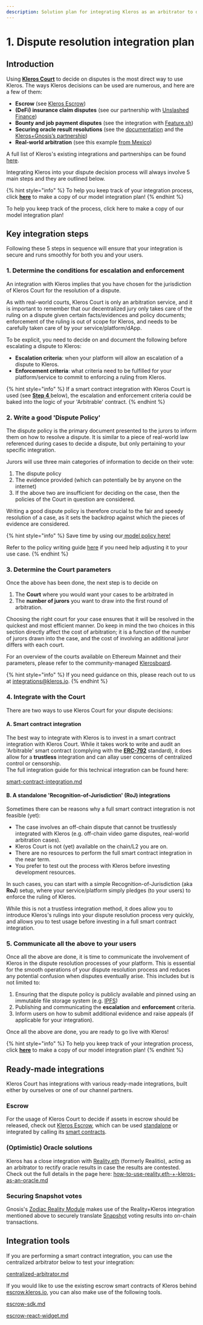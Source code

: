 ```yaml
---
description: Solution plan for integrating Kleros as an arbitrator to decide on disputes
---
```


# 1. Dispute resolution integration plan

## Introduction

Using [**Kleros Court**](../../../products/court/) to decide on disputes is the most direct way to use Kleros. The ways Kleros decisions can be used are numerous, and here are a few of them:

* **Escrow** (see [Kleros Escrow](../../../products/escrow/))
* **(DeFi) insurance claim disputes** (see our partnership with [Unslashed Finance](https://blog.kleros.io/welcome-to-decentralized-insurance-kleros-x-unslashed-finance/))
* **Bounty and job payment disputes** (see the integration with [Feature.sh](https://docs.feature.sh/guides/challenge-a-claim))
* **Securing oracle result resolutions** (see the [documentation](https://kleros.gitbook.io/docs/integrations/types-of-integrations/how-to-use-reality.eth-+-kleros-as-an-oracle) and the [Kleros+Gnosis’s partnership](https://blog.kleros.io/kleros-x-safesnap/))
* **Real-world arbitration** (see this example [from Mexico](https://blog.kleros.io/how-to-enforce-blockchain-dispute-resolution-in-court-the-kleros-case-in-mexico/))

A full list of Kleros's existing integrations and partnerships can be found [here](../../live-and-upcoming-integrations.md).

Integrating Kleros into your dispute decision process will always involve 5 main steps and they are outlined below.&#x20;

{% hint style="info" %}
To help you keep track of your integration process, click [**here**](https://docs.google.com/document/d/11HUXGV25cy\_DMKXJvIn7LeAGBjY7ohXtO5uNN\_C9wI0/copy?copyComments=true) to make a copy of our model integration plan!
{% endhint %}

To help you keep track of the process, click here to make a copy of our model integration plan!

## Key integration steps

Following these 5 steps in sequence will ensure that your integration is secure and runs smoothly for both you and your users.

### 1. Determine the conditions for escalation and enforcement

An integration with Kleros implies that you have chosen for the jurisdiction of Kleros Court for the resolution of a dispute.&#x20;

As with real-world courts, Kleros Court is only an arbitration service, and it is important to remember that our decentralized jury only takes care of the ruling on a dispute given certain facts/evidences and policy documents; enforcement of the ruling is out of scope for Kleros, and needs to be carefully taken care of by your service/platform/dApp.&#x20;

To be explicit, you need to decide on and document the following before escalating a dispute to Kleros:

* **Escalation criteria**: when your platform will allow an escalation of a dispute to Kleros.
* **Enforcement criteria**: what criteria need to be fulfilled for your platform/service to commit to enforcing a ruling from Kleros.

{% hint style="info" %}
If a smart contract integration with Kleros Court is used (see [**Step 4** ](./#4.-integrate-with-the-court)below), the escalation and enforcement criteria could be baked into the logic of your 'Arbitrable' contract.
{% endhint %}

### 2. Write a good 'Dispute Policy'

The dispute policy is the primary document presented to the jurors to inform them on how to resolve a dispute. It is similar to a piece of real-world law referenced during cases to decide a dispute, but only pertaining to your specific integration.&#x20;

Jurors will use three main categories of information to decide on their vote:

1. The dispute policy
2. The evidence provided (which can potentially be by anyone on the internet)
3. If the above two are insufficient for deciding on the case, then the policies of the Court in question are considered.

Writing a good dispute policy is therefore crucial to the fair and speedy resolution of a case, as it sets the backdrop against which the pieces of evidence are considered.

{% hint style="info" %}
Save time by using our[ model policy here!](https://docs.google.com/document/u/1/d/1UYJ2mKSPhAn0-erAGa9MLiKQr25lpi-YPcMQrJyMOz4/copy?copyComments=true)&#x20;

Refer to the policy writing guide [here](../../policy-writing-guide.md) if you need help adjusting it to your use case.
{% endhint %}

### 3. Determine the Court parameters

Once the above has been done, the next step is to decide on

1. The **Court** where you would want your cases to be arbitrated in
2. The **number of jurors** you want to draw into the first round of arbitration.

Choosing the right court for your case ensures that it will be resolved in the quickest and most efficient manner. Do keep in mind the two choices in this section directly affect the cost of arbitration; it is a function of the number of jurors drawn into the case, and the cost of involving an additional juror differs with each court.

For an overview of the courts available on Ethereum Mainnet and their parameters, please refer to the community-managed [Klerosboard](https://klerosboard.com/court/?network=mainnet).

{% hint style="info" %}
If you need guidance on this, please reach out to us at [integrations@kleros.io](mailto:integrations@kleros.io).
{% endhint %}

### 4. Integrate with the Court

There are two ways to use Kleros Court for your dispute decisions:

#### A. Smart contract integration

The best way to integrate with Kleros is to invest in a smart contract integration with Kleros Court. While it takes work to write and audit an 'Arbitrable' smart contract (complying with the [**ERC-792**](../../../developer/erc-792-arbitration-standard.md) standard), it does allow for a **trustless** integration and can allay user concerns of centralized control or censorship. \
The full integration guide for this technical integration can be found here:

[smart-contract-integration.md](smart-contract-integration.md "mention")

#### B. A standalone 'Recognition-of-Jurisdiction' (RoJ) integrations

Sometimes there can be reasons why a full smart contract integration is not feasible (yet):

* The case involves an off-chain dispute that cannot be trustlessly integrated with Kleros (e.g. off-chain video game disputes, real-world arbitration cases).
* Kleros Court is not (yet) available on the chain/L2 you are on.
* There are no resources to perform the full smart contract integration in the near term.
* You prefer to test out the process with Kleros before investing development resources.

In such cases, you can start with a simple Recognition-of-Jurisdiction (aka **RoJ**) setup, where your service/platform simply pledges (to your users) to enforce the ruling of Kleros.&#x20;

While this is not a trustless integration method, it does allow you to introduce Kleros's rulings into your dispute resolution process very quickly, and allows you to test usage before investing in a full smart contract integration.

### 5. Communicate all the above to your users

Once all the above are done, it is time to communicate the involvement of Kleros in the dispute resolution processes of your platform. This is essential for the smooth operations of your dispute resolution process and reduces any potential confusion when disputes eventually arise. This includes but is not limited to:

1. Ensuring that the dispute policy is publicly available and pinned using an immutable file storage system (e.g. [IPFS](https://ipfs.io/))
2. Publishing and communicating the **escalation** and **enforcement** criteria.
3. Inform users on how to submit additional evidence and raise appeals (if applicable for your integration).

Once all the above are done, you are ready to go live with Kleros!&#x20;

{% hint style="info" %}
To help you keep track of your integration process, click [**here**](https://docs.google.com/document/d/11HUXGV25cy\_DMKXJvIn7LeAGBjY7ohXtO5uNN\_C9wI0/copy?copyComments=true) to make a copy of our model integration plan!
{% endhint %}

## Ready-made integrations

Kleros Court has integrations with various ready-made integrations, built either by ourselves or one of our channel partners.

### Escrow

For the usage of Kleros Court to decide if assets in escrow should be released, check out [Kleros Escrow](../../../products/escrow/), which can be used [standalone](http://escrow.kleros.io) or integrated by calling its [smart contracts](https://github.com/kleros/kleros-interaction/tree/master/contracts/standard/arbitration).

### (Optimistic) Oracle solutions

Kleros has a close integration with [Reality.eth](https://reality.eth.link/) (formerly Realitio), acting as an arbitrator to rectify oracle results in case the results are contested. Check out the full details in the page here: [how-to-use-reality.eth-+-kleros-as-an-oracle.md](channel-partners/how-to-use-reality.eth-+-kleros-as-an-oracle.md "mention")

### Securing Snapshot votes

Gnosis's [Zodiac Reality Module](https://gnosis.github.io/zodiac/docs/tutorial-module-reality/get-started/) makes use of the Reality+Kleros integration mentioned above to securely translate [Snapshot](https://snapshot.org/) voting results into on-chain transactions.&#x20;

## Integration tools

If you are performing a smart contract integration, you can use the centralized arbitrator below to test your integration:

[centralized-arbitrator.md](integration-tools/centralized-arbitrator.md "mention")

If you would like to use the existing escrow smart contracts of Kleros behind [escrow.kleros.io](https://escrow.kleros.io), you can also make use of the following tools.

[escrow-sdk.md](integration-tools/escrow-sdk.md "mention")

[escrow-react-widget.md](integration-tools/escrow-react-widget.md "mention")

